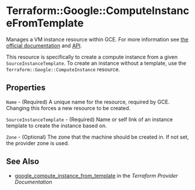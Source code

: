 # Terraform::Google::ComputeInstanceFromTemplate

Manages a VM instance resource within GCE. For more information see
[the official documentation](https://cloud.google.com/compute/docs/instances)
and
[API](https://cloud.google.com/compute/docs/reference/latest/instances).

This resource is specifically to create a compute instance from a given
`SourceInstanceTemplate`. To create an instance without a template, use the
`Terraform::Google::ComputeInstance` resource.

## Properties

`Name` - (Required) A unique name for the resource, required by GCE. Changing this forces a new resource to be created.

`SourceInstanceTemplate` - (Required) Name or self link of an instance template to create the instance based on.

`Zone` - (Optional) The zone that the machine should be created in. If not set, the provider zone is used.


## See Also

* [google_compute_instance_from_template](https://www.terraform.io/docs/providers/google/r/compute_instance_from_template.html) in the _Terraform Provider Documentation_
